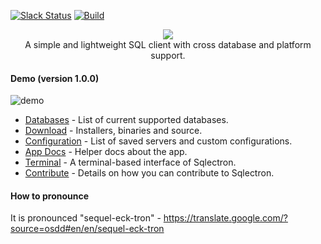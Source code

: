 [![Slack Status](https://sqlectron.herokuapp.com/badge.svg)](https://sqlectron.herokuapp.com)
[![Build](https://github.com/sqlectron/sqlectron-gui/workflows/Build/badge.svg?branch=master&event=push)](https://github.com/sqlectron/sqlectron-gui/actions?query=workflow%3ABuild+branch%3Amaster)

<p align="center">
  <img src="https://sqlectron.github.io/logos/logo-512.png">
  <br />
  A simple and lightweight SQL client with cross database and platform support.
</p>

#### Demo (version 1.0.0)

![demo](https://sqlectron.github.io/demos/sqlectron-demo-gui-v1.0.0-small.gif)

- [Databases](https://github.com/sqlectron/sqlectron-core#current-supported-databases) - List of current supported databases.
- [Download](https://github.com/sqlectron/sqlectron-gui/releases) - Installers, binaries and source.
- [Configuration](docs/app/configuration-file.md) - List of saved servers and custom configurations.
- [App Docs](docs/app) - Helper docs about the app.
- [Terminal](https://github.com/sqlectron/sqlectron-term) - A terminal-based interface of Sqlectron.
- [Contribute](CONTRIBUTING.md) - Details on how you can contribute to Sqlectron.

#### How to pronounce

It is pronounced "sequel-eck-tron" - https://translate.google.com/?source=osdd#en/en/sequel-eck-tron

